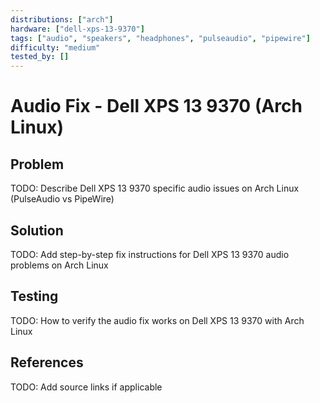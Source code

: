 ```yaml
---
distributions: ["arch"]
hardware: ["dell-xps-13-9370"]
tags: ["audio", "speakers", "headphones", "pulseaudio", "pipewire"]
difficulty: "medium"
tested_by: []
---
```


# Audio Fix - Dell XPS 13 9370 (Arch Linux)

## Problem

TODO: Describe Dell XPS 13 9370 specific audio issues on Arch Linux (PulseAudio vs PipeWire)

## Solution

TODO: Add step-by-step fix instructions for Dell XPS 13 9370 audio problems on Arch Linux

## Testing

TODO: How to verify the audio fix works on Dell XPS 13 9370 with Arch Linux

## References

TODO: Add source links if applicable
